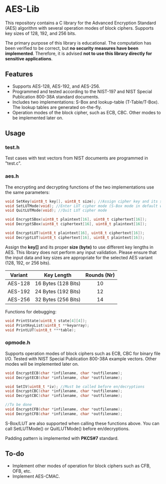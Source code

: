 # AES-Lib

This repository contains a C library for the Advanced Encryption Standard (AES) algorithm with several operation modes of block ciphers. Supports key sizes of 128, 192, and 256 bits.

The primary purpose of this library is educational. The computation has been verified to be correct, but **no security measures have been implemented**. Therefore, it is advised **not to use this library directly for sensitive applications**.

## Features

- Supports AES-128, AES-192, and AES-256.
- Programmed and tested according to the NIST-197 and NIST Special Publication 800-38A standard documents. 
- Includes two implementations: S-Box and lookup-table (T-Table/T-Box). The lookup tables are generated on-the-fly.
- Operation modes of the block cipher, such as ECB, CBC. Other modes to be implemented later on.

## Usage

### test.h

Test cases with test vectors from NIST documents are programmed in "test.c".

### aes.h

The encrypting and decrypting functions of the two implementations use the same parameters:

```c
void SetKey(uint8_t key[], uint8_t size); //Assign cipher key and its size (Must be called before en/decryptions)
void SetLUTMode(void); //Enter LUT cipher mode (S-Box mode in default when not calling this function)
void QuitLUTMode(void); //Quit LUT cipher mode
```
```c
void EncryptSBox(uint8_t plaintext[16], uint8_t ciphertext[16]);
void DecryptSBox(uint8_t ciphertext[16], uint8_t plaintext[16]);

void EncryptLUT(uint8_t plaintext[16], uint8_t ciphertext[16]);
void DecryptLUT(uint8_t ciphertext[16], uint8_t plaintext[16]);
```

Assign the **key[]** and its proper **size (byte)** to use different key lengths in AES. This library does not perform any input validation. Please ensure that the input data and key sizes are appropriate for the selected AES variant (128, 192, or 256 bits).

| Variant |     Key Length      | Rounds (Nr) |
| :-----: | :-----------------: | :---------: |
| AES-128 | 16 Bytes (128 Bits) |     10      |
| AES-192 | 24 Bytes (192 Bits) |     12      |
| AES-256 | 32 Bytes (256 Bits) |     14      |

Functions for debugging:

```c
void PrintState(uint8_t state[4][4]);
void PrintKeyList(uint8_t **keyarray);
void PrintLUT(uint8_t ***table);
```
### opmode.h

Supports operation modes of block ciphers such as ECB, CBC for binary file I/O. Tested with NIST Special Publication 800-38A example vectors. Other modes will be implemented later on.

```c
void EncryptECB(char *infilename, char *outfilename);
void DecryptECB(char *infilename, char *outfilename);

void SetIV(uint8_t *iv); //Must be called before en/decryptions
void EncryptCBC(char *infilename, char *outfilename);
void DecryptCBC(char *infilename, char *outfilename);

//To be done
void EncryptCFB(char *infilename, char *outfilename);
void DecryptCFB(char *infilename, char *outfilename);
```

S-Box/LUT are also supported when calling these functions above. You can call SetLUTMode() or QuitLUTMode() before en/decryptions.

Padding pattern is implemented with **PKCS#7** standard.

## To-do

- Implement other modes of operation for block ciphers such as CFB, OFB, etc.
- Implement AES-CMAC.